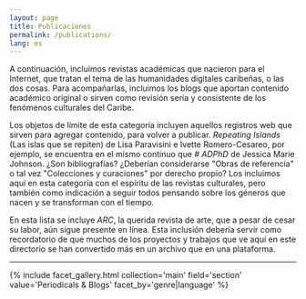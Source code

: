 ```yaml
---
layout: page
title: Publicaciones
permalink: /publications/
lang: es
---
```


A continuación, incluimos revistas académicas que nacieron para el Internet, que tratan el tema de las humanidades digitales caribeñas, o las dos cosas. Para acompañarlas, incluimos los blogs que aportan contenido académico original o sirven como revisión seria y consistente de los fenómenos culturales del Caribe.

Los objetos de límite de esta categoría incluyen aquellos registros web que sirven para agregar contenido, para volver a publicar. *Repeating Islands* (Las islas que se repiten) de Lisa Paravisini e Ivette Romero-Cesareo, por ejemplo, se encuentra en el mismo continuo que *# ADPhD* de Jessica Marie Johnson. ¿Son bibliografías? ¿Deberían considerarse "Obras de referencia" o tal vez "Colecciones y curaciones" por derecho propio? Los incluimos aquí en esta categoría con el espíritu de las revistas culturales, pero también como indicación a seguir todos pensando sobre los géneros que nacen y se transforman con el tiempo.

En esta lista se incluye *ARC*, la querida revista de arte, que a pesar de cesar su labor, aún sigue presente en línea. Esta inclusión debería servir como recordatorio de que muchos de los proyectos y trabajos que ve aquí en este directorio se han convertido más en un archivo que en una plataforma.

---

{% include facet_gallery.html collection='main' field='section' value='Periodicals & Blogs' facet_by='genre|language' %}